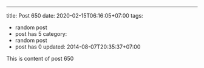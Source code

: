 ---
title: Post 650
date: 2020-02-15T06:16:05+07:00
tags:
  - random post
  - post has 5
category:
  - random post
  - post has 0
updated: 2014-08-07T20:35:37+07:00

This is content of post 650